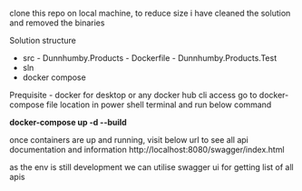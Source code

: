 clone this repo on local machine, to reduce size i have cleaned the solution and removed the binaries

Solution structure
  - src
        - Dunnhumby.Products
          - Dockerfile
        - Dunnhumby.Products.Test
  - sln
  - docker compose

Prequisite - docker for desktop or any docker hub cli access
go to docker-compose file location in power shell terminal and run below command 
   
**docker-compose up -d --build**
    
once containers are up and running, visit below url to see all api documentation and information
http://localhost:8080/swagger/index.html

as the env is still development we can utilise swagger ui for getting list of all apis
    
